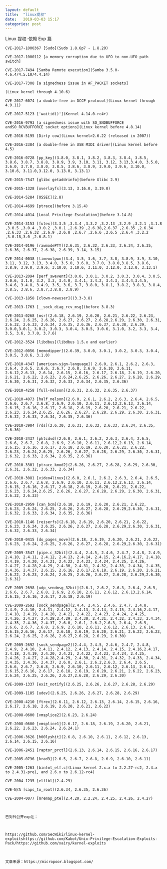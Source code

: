 ```yaml
---
layout: default
title:  "linux提权"
date:   2019-03-03 15:17
categories: post
---
```


Linux 提权-依赖 Exp 篇

    CVE-2017-1000367 [Sudo](Sudo 1.8.6p7 - 1.8.20)

    CVE-2017-1000112 [a memory corruption due to UFO to non-UFO path switch]

    CVE-2017-7494 [Samba Remote execution](Samba 3.5.0-4.6.4/4.5.10/4.4.14)

    CVE-2017-7308 [a signedness issue in AF_PACKET sockets]

    (Linux kernel through 4.10.6)

    CVE-2017-6074 [a double-free in DCCP protocol](Linux kernel through 4.9.11)

    CVE-2017-5123 ['waitid()'](Kernel 4.14.0-rc4+)

    CVE-2016-9793 [a signedness issue with SO_SNDBUFFORCE andSO_RCVBUFFORCE socket options](Linux kernel before 4.8.14)

    CVE-2016-5195 [Dirty cow](Linux kernel>2.6.22 (released in 2007))

    CVE-2016-2384 [a double-free in USB MIDI driver](Linux kernel before 4.5)

    CVE-2016-0728 [pp_key](3.8.0, 3.8.1, 3.8.2, 3.8.3, 3.8.4, 3.8.5, 3.8.6, 3.8.7, 3.8.8, 3.8.9, 3.9, 3.10, 3.11, 3.12, 3.13,3.4.0, 3.5.0, 3.6.0, 3.7.0, 3.8.0, 3.8.5, 3.8.6, 3.8.9, 3.9.0, 3.9.6, 3.10.0, 3.10.6, 3.11.0,3.12.0, 3.13.0, 3.13.1)

    CVE-2015-7547 [glibc getaddrinfo](before Glibc 2.9)

    CVE-2015-1328 [overlayfs](3.13, 3.16.0, 3.19.0)

    CVE-2014-5284 [OSSEC](2.8)

    CVE-2014-4699 [ptrace](before 3.15.4)

    CVE-2014-4014 [Local Privilege Escalation](before 3.14.8)

    CVE-2014-3153 [futex](3.3.5 ,3.3.4 ,3.3.2 ,3.2.13 ,3.2.9 ,3.2.1 ,3.1.8 ,3.0.5 ,3.0.4 ,3.0.2 ,3.0.1 ,2.6.39 ,2.6.38,2.6.37 ,2.6.35 ,2.6.34 ,2.6.33 ,2.6.32 ,2.6.9 ,2.6.8 ,2.6.7 ,2.6.6 ,2.6.5 ,2.6.4 ,3.2.2 ,3.0.18,3.0 ,2.6.8.1)

    CVE-2014-0196 [rawmodePTY](2.6.31, 2.6.32, 2.6.33, 2.6.34, 2.6.35, 2.6.36, 2.6.37, 2.6.38, 2.6.39, 3.14, 3.15)

    CVE-2014-0038 [timeoutpwn](3.4, 3.5, 3.6, 3.7, 3.8, 3.8.9, 3.9, 3.10, 3.11, 3.12, 3.13, 3.4.0, 3.5.0, 3.6.0, 3.7.0, 3.8.0,3.8.5, 3.8.6, 3.8.9, 3.9.0, 3.9.6, 3.10.0, 3.10.6, 3.11.0, 3.12.0, 3.13.0, 3.13.1)

    CVE-2013-2094 [perf_swevent](3.0.0, 3.0.1, 3.0.2, 3.0.3, 3.0.4, 3.0.5, 3.0.6, 3.1.0, 3.2, 3.3, 3.4.0, 3.4.1, 3.4.2, 3.4.3, 3.4.4,3.4.5, 3.4.6, 3.4.8, 3.4.9, 3.5, 3.6, 3.7, 3.8.0, 3.8.1, 3.8.2, 3.8.3, 3.8.4, 3.8.5, 3.8.6, 3.8.7,3.8.8, 3.8.9)

    CVE-2013-1858 [clown-newuser]((3.3-3.8)

    CVE-2013-1763 [__sock_diag_rcv_msg](before 3.8.3)

    CVE-2013-0268 [msr](2.6.18, 2.6.19, 2.6.20, 2.6.21, 2.6.22, 2.6.23, 2.6.24, 2.6.25, 2.6.26, 2.6.27, 2.6.27, 2.6.28,2.6.29, 2.6.30, 2.6.31, 2.6.32, 2.6.33, 2.6.34, 2.6.35, 2.6.36, 2.6.37, 2.6.38, 2.6.39, 3.0.0,3.0.1, 3.0.2, 3.0.3, 3.0.4, 3.0.5, 3.0.6, 3.1.0, 3.2, 3.3, 3.4, 3.5, 3.6, 3.7.0, 3.7.6)

    CVE-2012-3524 [libdbus](libdbus 1.5.x and earlier)

    CVE-2012-0056 [memodipper](2.6.39, 3.0.0, 3.0.1, 3.0.2, 3.0.3, 3.0.4, 3.0.5, 3.0.6, 3.1.0)

    CVE-2010-4347 [american-sign-language]( 2.6.0, 2.6.1, 2.6.2, 2.6.3, 2.6.4, 2.6.5, 2.6.6, 2.6.7, 2.6.8, 2.6.9, 2.6.10, 2.6.11, 2.6.12,2.6.13, 2.6.14, 2.6.15, 2.6.16, 2.6.17, 2.6.18, 2.6.19, 2.6.20, 2.6.21, 2.6.22, 2.6.23, 2.6.24,2.6.25, 2.6.26, 2.6.27, 2.6.28, 2.6.29, 2.6.30, 2.6.31, 2.6.32, 2.6.33, 2.6.34, 2.6.35, 2.6.36)

    CVE-2010-4258 [full-nelson](2.6.31, 2.6.32, 2.6.35, 2.6.37)

    CVE-2010-4073 [half_nelson](2.6.0, 2.6.1, 2.6.2, 2.6.3, 2.6.4, 2.6.5, 2.6.6, 2.6.7, 2.6.8, 2.6.9, 2.6.10, 2.6.11, 2.6.12,2.6.13, 2.6.14, 2.6.15, 2.6.16, 2.6.17, 2.6.18, 2.6.19, 2.6.20, 2.6.21, 2.6.22, 2.6.23, 2.6.24,2.6.25, 2.6.26, 2.6.27, 2.6.28, 2.6.29, 2.6.30, 2.6.31, 2.6.32, 2.6.33, 2.6.34, 2.6.35, 2.6.36)

    CVE-2010-3904 [rds](2.6.30, 2.6.31, 2.6.32, 2.6.33, 2.6.34, 2.6.35, 2.6.36)

    CVE-2010-3437 [pktcdvd](2.6.0, 2.6.1, 2.6.2, 2.6.3, 2.6.4, 2.6.5, 2.6.6, 2.6.7, 2.6.8, 2.6.9, 2.6.10, 2.6.11, 2.6.12,2.6.13, 2.6.14, 2.6.15, 2.6.16, 2.6.17, 2.6.18, 2.6.19, 2.6.20, 2.6.21, 2.6.22, 2.6.23, 2.6.24,2.6.25, 2.6.26, 2.6.27, 2.6.28, 2.6.29, 2.6.30, 2.6.31, 2.6.32, 2.6.33, 2.6.34, 2.6.35, 2.6.36)

    CVE-2010-3301 [ptrace_kmod2](2.6.26, 2.6.27, 2.6.28, 2.6.29, 2.6.30, 2.6.31, 2.6.32, 2.6.33, 2.6.34)

    CVE-2010-3081 [video4linux](2.6.0, 2.6.1, 2.6.2, 2.6.3, 2.6.4, 2.6.5, 2.6.6, 2.6.7, 2.6.8, 2.6.9, 2.6.10, 2.6.11, 2.6.12,2.6.13, 2.6.14, 2.6.15, 2.6.16, 2.6.17, 2.6.18, 2.6.19, 2.6.20, 2.6.21, 2.6.22, 2.6.23, 2.6.24,2.6.25, 2.6.26, 2.6.27, 2.6.28, 2.6.29, 2.6.30, 2.6.31, 2.6.32, 2.6.33)

    CVE-2010-2959 [can_bcm](2.6.18, 2.6.19, 2.6.20, 2.6.21, 2.6.22, 2.6.23, 2.6.24, 2.6.25, 2.6.26, 2.6.27, 2.6.28, 2.6.29,2.6.30, 2.6.31, 2.6.32, 2.6.33, 2.6.34, 2.6.35, 2.6.36)

    CVE-2010-1146 [reiserfs](2.6.18, 2.6.19, 2.6.20, 2.6.21, 2.6.22, 2.6.23, 2.6.24, 2.6.25, 2.6.26, 2.6.27, 2.6.28, 2.6.29,2.6.30, 2.6.31, 2.6.32, 2.6.33, 2.6.34)

    CVE-2010-0415 [do_pages_move](2.6.18, 2.6.19, 2.6.20, 2.6.21, 2.6.22, 2.6.23, 2.6.24, 2.6.25, 2.6.26, 2.6.27, 2.6.28, 2.6.29,2.6.30, 2.6.31)

    CVE-2009-3547 [pipe.c_32bit](2.4.4, 2.4.5, 2.4.6, 2.4.7, 2.4.8, 2.4.9, 2.4.10, 2.4.11, 2.4.12, 2.4.13, 2.4.14, 2.4.15, 2.4.16,2.4.17, 2.4.18, 2.4.19, 2.4.20, 2.4.21, 2.4.22, 2.4.23, 2.4.24, 2.4.25, 2.4.26, 2.4.27, 2.4.28,2.4.29, 2.4.30, 2.4.31, 2.4.32, 2.4.33, 2.4.34, 2.4.35, 2.4.36, 2.4.37, 2.6.15, 2.6.16, 2.6.17,2.6.18, 2.6.19, 2.6.20, 2.6.21, 2.6.22, 2.6.23, 2.6.24, 2.6.25, 2.6.26, 2.6.27, 2.6.28, 2.6.29,2.6.30, 2.6.31)

    CVE-2009-2698 [udp_sendmsg_32bit](2.6.1, 2.6.2, 2.6.3, 2.6.4, 2.6.5, 2.6.6, 2.6.7, 2.6.8, 2.6.9, 2.6.10, 2.6.11, 2.6.12, 2.6.13,2.6.14, 2.6.15, 2.6.16, 2.6.17, 2.6.18, 2.6.19)

    CVE-2009-2692 [sock_sendpage](2.4.4, 2.4.5, 2.4.6, 2.4.7, 2.4.8, 2.4.9, 2.4.10, 2.4.11, 2.4.12, 2.4.13, 2.4.14, 2.4.15, 2.4.16,2.4.17, 2.4.18, 2.4.19, 2.4.20, 2.4.21, 2.4.22, 2.4.23, 2.4.24, 2.4.25, 2.4.26, 2.4.27, 2.4.28,2.4.29, 2.4.30, 2.4.31, 2.4.32, 2.4.33, 2.4.34, 2.4.35, 2.4.36, 2.4.37, 2.6.0, 2.6.1, 2.6.2,2.6.3, 2.6.4, 2.6.5, 2.6.6, 2.6.7, 2.6.8, 2.6.9, 2.6.10, 2.6.11, 2.6.12, 2.6.13, 2.6.14, 2.6.15,2.6.16, 2.6.17, 2.6.18, 2.6.19, 2.6.20, 2.6.21, 2.6.22, 2.6.23, 2.6.24, 2.6.25, 2.6.26, 2.6.27,2.6.28, 2.6.29, 2.6.30)

    CVE-2009-2692 [sock_sendpage2](2.4.4, 2.4.5, 2.4.6, 2.4.7, 2.4.8, 2.4.9, 2.4.10, 2.4.11, 2.4.12, 2.4.13, 2.4.14, 2.4.15, 2.4.16,2.4.17, 2.4.18, 2.4.19, 2.4.20, 2.4.21, 2.4.22, 2.4.23, 2.4.24, 2.4.25, 2.4.26, 2.4.27, 2.4.28,2.4.29, 2.4.30, 2.4.31, 2.4.32, 2.4.33, 2.4.34, 2.4.35, 2.4.36, 2.4.37, 2.6.0, 2.6.1, 2.6.2,2.6.3, 2.6.4, 2.6.5, 2.6.6, 2.6.7, 2.6.8, 2.6.9, 2.6.10, 2.6.11, 2.6.12, 2.6.13, 2.6.14, 2.6.15,2.6.16, 2.6.17, 2.6.18, 2.6.19, 2.6.20, 2.6.21, 2.6.22, 2.6.23, 2.6.24, 2.6.25, 2.6.26, 2.6.27,2.6.28, 2.6.29, 2.6.30)

    CVE-2009-1337 [exit_notify](2.6.25, 2.6.26, 2.6.27, 2.6.28, 2.6.29)

    CVE-2009-1185 [udev](2.6.25, 2.6.26, 2.6.27, 2.6.28, 2.6.29)

    CVE-2008-4210 [ftrex](2.6.11, 2.6.12, 2.6.13, 2.6.14, 2.6.15, 2.6.16, 2.6.17, 2.6.18, 2.6.19, 2.6.20, 2.6.21, 2.6.22)

    CVE-2008-0600 [vmsplice2](2.6.23, 2.6.24)

    CVE-2008-0600 [vmsplice1](2.6.17, 2.6.18, 2.6.19, 2.6.20, 2.6.21, 2.6.22, 2.6.23, 2.6.24, 2.6.24.1)

    CVE-2006-3626 [h00lyshit](2.6.8, 2.6.10, 2.6.11, 2.6.12, 2.6.13, 2.6.14, 2.6.15, 2.6.16)

    CVE-2006-2451 [raptor_prctl](2.6.13, 2.6.14, 2.6.15, 2.6.16, 2.6.17)

    CVE-2005-0736 [krad3](2.6.5, 2.6.7, 2.6.8, 2.6.9, 2.6.10, 2.6.11)

    CVE-2005-1263 [binfmt_elf.c](Linux kernel 2.x.x to 2.2.27-rc2, 2.4.x to 2.4.31-pre1, and 2.6.x to 2.6.12-rc4)

    CVE-2004-1235 [elflbl](2.4.29)

    CVE-N/A [caps_to_root](2.6.34, 2.6.35, 2.6.36)

    CVE-2004-0077 [mremap_pte](2.4.20, 2.2.24, 2.4.25, 2.4.26, 2.4.27)



    已对外公开exp注：



    https://github.com/SecWiki/linux-kernel-exploitshttps://github.com/Kabot/Unix-Privilege-Escalation-Exploits-Pack/https://github.com/xairy/kernel-exploits



    文章来源：https://micropoor.blogspot.com/